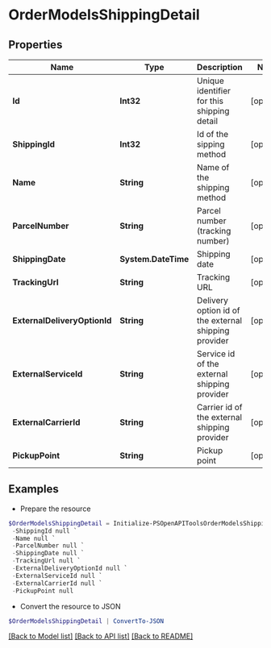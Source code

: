 # OrderModelsShippingDetail
## Properties

Name | Type | Description | Notes
------------ | ------------- | ------------- | -------------
**Id** | **Int32** | Unique identifier for this shipping detail | [optional] 
**ShippingId** | **Int32** | Id of the sipping method | [optional] 
**Name** | **String** | Name of the shipping method | [optional] 
**ParcelNumber** | **String** | Parcel number (tracking number) | [optional] 
**ShippingDate** | **System.DateTime** | Shipping date | [optional] 
**TrackingUrl** | **String** | Tracking URL | [optional] 
**ExternalDeliveryOptionId** | **String** | Delivery option id of the external shipping provider | [optional] 
**ExternalServiceId** | **String** | Service id of the external shipping provider | [optional] 
**ExternalCarrierId** | **String** | Carrier id of the external shipping provider | [optional] 
**PickupPoint** | **String** | Pickup point | [optional] 

## Examples

- Prepare the resource
```powershell
$OrderModelsShippingDetail = Initialize-PSOpenAPIToolsOrderModelsShippingDetail  -Id null `
 -ShippingId null `
 -Name null `
 -ParcelNumber null `
 -ShippingDate null `
 -TrackingUrl null `
 -ExternalDeliveryOptionId null `
 -ExternalServiceId null `
 -ExternalCarrierId null `
 -PickupPoint null
```

- Convert the resource to JSON
```powershell
$OrderModelsShippingDetail | ConvertTo-JSON
```

[[Back to Model list]](../README.md#documentation-for-models) [[Back to API list]](../README.md#documentation-for-api-endpoints) [[Back to README]](../README.md)

